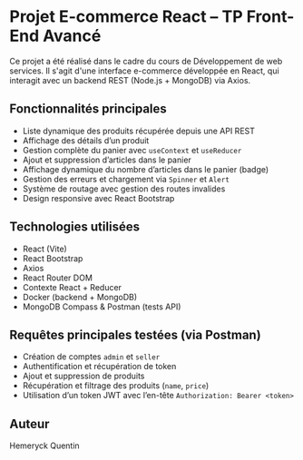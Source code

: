 # Projet E-commerce React – TP Front-End Avancé

Ce projet a été réalisé dans le cadre du cours de Développement de web services. Il s'agit d'une interface e-commerce développée en React, qui interagit avec un backend REST (Node.js + MongoDB) via Axios.

## Fonctionnalités principales

- Liste dynamique des produits récupérée depuis une API REST
- Affichage des détails d’un produit
- Gestion complète du panier avec `useContext` et `useReducer`
- Ajout et suppression d’articles dans le panier
- Affichage dynamique du nombre d’articles dans le panier (badge)
- Gestion des erreurs et chargement via `Spinner` et `Alert`
- Système de routage avec gestion des routes invalides
- Design responsive avec React Bootstrap

## Technologies utilisées

- React (Vite)
- React Bootstrap
- Axios
- React Router DOM
- Contexte React + Reducer
- Docker (backend + MongoDB)
- MongoDB Compass & Postman (tests API)

## Requêtes principales testées (via Postman)

- Création de comptes `admin` et `seller`
- Authentification et récupération de token
- Ajout et suppression de produits
- Récupération et filtrage des produits (`name`, `price`)
- Utilisation d’un token JWT avec l’en-tête `Authorization: Bearer <token>`

## Auteur

Hemeryck Quentin
